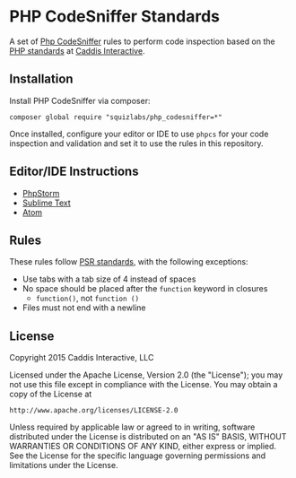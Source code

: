 # PHP CodeSniffer Standards

A set of [Php CodeSniffer](https://github.com/squizlabs/PHP_CodeSniffer) rules to perform code inspection based on the [PHP standards](https://developers.caddis.co/standards/php/) at [Caddis Interactive](https://caddis.co).

## Installation

Install PHP CodeSniffer via composer:

	composer global require "squizlabs/php_codesniffer=*"

Once installed, configure your editor or IDE to use `phpcs` for your code inspection and validation and set it to use the rules in this repository.

## Editor/IDE Instructions

* [PhpStorm](https://www.jetbrains.com/phpstorm/help/using-php-code-sniffer-tool.html)
* [Sublime Text](https://github.com/squizlabs/sublime-PHP_CodeSniffer)
* [Atom](https://github.com/AtomLinter/linter-phpcs)

## Rules

These rules follow [PSR standards](http://www.php-fig.org), with the following exceptions:

* Use tabs with a tab size of 4 instead of spaces
* No space should be placed after the `function` keyword in closures
	* `function()`, not `function ()`
* Files must not end with a newline

## License

Copyright 2015 Caddis Interactive, LLC

Licensed under the Apache License, Version 2.0 (the "License");
you may not use this file except in compliance with the License.
You may obtain a copy of the License at

	http://www.apache.org/licenses/LICENSE-2.0

Unless required by applicable law or agreed to in writing, software
distributed under the License is distributed on an "AS IS" BASIS,
WITHOUT WARRANTIES OR CONDITIONS OF ANY KIND, either express or implied.
See the License for the specific language governing permissions and
limitations under the License.